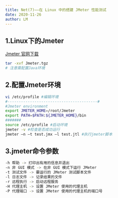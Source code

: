 ```yaml
---
title: Net(7)——在 Linux 中的搭建 JMeter 性能测试
date: 2020-11-26
author: LM
---
```


## 1.Linux下的Jmeter

[ Jmeter 官网下载 ](https://jmeter.apache.org/download_jmeter.cgi)

```bash
tar -xvf Jmeter.tgz
# 注意需配置Java环境
```

## 2.配置Jmeter环境

```bash
vi /etc/profile #编辑环境
#----------------------------------------#
#Jmeter environment
export JMETER_HOME=/root/Jmeter
export PATH=$PATH:${JMETER_HOME}/bin
#######
source /etc/profile #启动环境
jmeter -v #检查是否成功运行
jmeter –n –t test.jmx –l test.jtl #执行jmeter脚本
```

## 3.jmeter命令参数

```bash
-h 帮助 -> 打印出有用的信息并退出
-n 非 GUI 模式 -> 在非 GUI 模式下运行 JMeter
-t 测试文件 -> 要运行的 JMeter 测试脚本文件
-l 日志文件 -> 记录结果的文件
-r 远程执行 -> 启动远程服务
-H 代理主机 -> 设置 JMeter 使用的代理主机
-P 代理端口 -> 设置 JMeter 使用的代理主机的端口号
```


